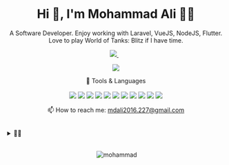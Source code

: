 <h1 align="center">Hi 👋, I'm Mohammad Ali 👨‍💻</h1>

<p align="center">
  A Software Developer. Enjoy working with Laravel, VueJS, NodeJS, Flutter. Love to play World of Tanks: Blitz if I have time.
</p>

<p align='center'>

  <a href="https://www.linkedin.com/in/mohammad-ali-90215715a/">
    <img src="https://img.shields.io/badge/LinkedIn-0077B5?style=for-the-badge&logo=linkedin&logoColor=white" />
  </a>&nbsp;&nbsp;

</p>

<p align='center'>
  <a href="#"><img src="https://github-readme-stats.vercel.app/api?username=Mohammad1745&show_icons=true&locale=en&theme=react" ></a>
</p>

<p align='center'>
  🧰 Tools & Languages<br/><br/>
  <img src="https://img.shields.io/badge/PHP-323330?style=for-the-badge&logo=php&logoColor=#8892BF" />
  <img src="https://img.shields.io/badge/JavaScript-323330?style=for-the-badge&logo=javascript&logoColor=F7DF1E" />
  <img src="https://img.shields.io/badge/TypeScript-007ACC?style=for-the-badge&logo=typescript&logoColor=white" />
  <img src="https://img.shields.io/badge/Laravel-fff?style=for-the-badge&logo=laravel&logoColor=red" />
  <img src="https://img.shields.io/badge/Vue-20232A?style=for-the-badge&logo=vuedotjs&logoColor=61DAFB" />
  <img src="https://img.shields.io/badge/nuxt.js-000000?style=for-the-badge&logo=nuxtdotjs&logoColor=white" />
  <img src="https://img.shields.io/badge/Node.js-339933?style=for-the-badge&logo=nodedotjs&logoColor=white" />
  <img src="https://img.shields.io/badge/GraphQl-E10098?style=for-the-badge&logo=graphql&logoColor=white" />
  <img src="https://img.shields.io/badge/PostgreSQL-316192?style=for-the-badge&logo=postgresql&logoColor=white" />
  <img src="https://img.shields.io/badge/Tailwind_CSS-38B2AC?style=for-the-badge&logo=tailwind-css&logoColor=white" />
  <img src="https://img.shields.io/badge/Sass-CC6699?style=for-the-badge&logo=sass&logoColor=white" />
</p>

<p align='center'>
  📫 How to reach me: <a href='mailto:mdali2016.227@gmail.com'>mdali2016.227@gmail.com</a>
</p>

<br />
<details>
  <summary >👨‍💻</summary>
  
#### What's Going on recently....
  
- 🔭 I’m currently working on upwork
- 🌱 I’m currently learning & applying NuxtJS
- 👯 I’m looking to collaborate on opensource projects
- 💬 Ask me about Laravel Vue NuxtJS
- 🥅 2022 Goals: Contribute to Open Source projects
- ⚡ Fun fact: Motivation is what gets you started but habit is what keeps you going
</details>
<br />

<p align="center">&nbsp;<img align="center" src="https://github-readme-stats.vercel.app/api/top-langs/?username=Mohammad1745&show_icons=true&locale=en&theme=react" alt="mohammad" /></p>
